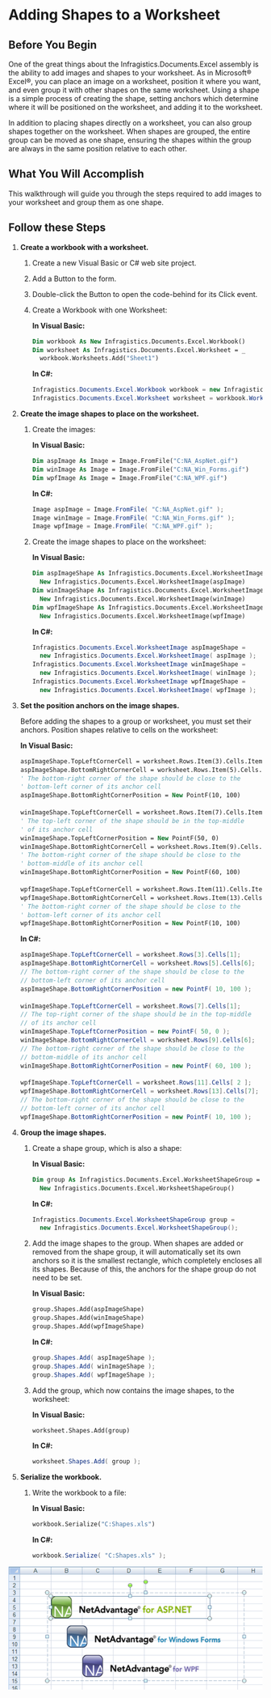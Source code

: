 ﻿<!--
|metadata|
{
    "fileName": "excelengine-adding-shapes-to-a-worksheet",
    "controlName": "Infragistics Excel Library",
    "tags": ["How Do I"]
}
|metadata|
-->

# Adding Shapes to a Worksheet



## Before You Begin
One of the great things about the Infragistics.Documents.Excel assembly is the ability to add images and shapes to your worksheet. As in Microsoft® Excel®, you can place an image on a worksheet, position it where you want, and even group it with other shapes on the same worksheet. Using a shape is a simple process of creating the shape, setting anchors which determine where it will be positioned on the worksheet, and adding it to the worksheet.

In addition to placing shapes directly on a worksheet, you can also group shapes together on the worksheet. When shapes are grouped, the entire group can be moved as one shape, ensuring the shapes within the group are always in the same position relative to each other.

## What You Will Accomplish
This walkthrough will guide you through the steps required to add images to your worksheet and group them as one shape.

## Follow these Steps
1.  **Create a workbook with a worksheet.**
    1.  Create a new Visual Basic or C# web site project.
    2.  Add a Button to the form.
    3.  Double-click the Button to open the code-behind for its Click event.
    4.  Create a Workbook with one Worksheet:

        **In Visual Basic:**

        ```vb
        Dim workbook As New Infragistics.Documents.Excel.Workbook()
        Dim worksheet As Infragistics.Documents.Excel.Worksheet = _
          workbook.Worksheets.Add("Sheet1")
        ```

        **In C#:**

        ```csharp
        Infragistics.Documents.Excel.Workbook workbook = new Infragistics.Documents.Excel.Workbook();
        Infragistics.Documents.Excel.Worksheet worksheet = workbook.Worksheets.Add( "Sheet1" );
        ```

2.  **Create the image shapes to place on the worksheet.**
    1.  Create the images:

        **In Visual Basic:**

        ```vb
        Dim aspImage As Image = Image.FromFile("C:NA_AspNet.gif")
        Dim winImage As Image = Image.FromFile("C:NA_Win_Forms.gif")
        Dim wpfImage As Image = Image.FromFile("C:NA_WPF.gif")
        ```

        **In C#:**

        ```csharp
        Image aspImage = Image.FromFile( "C:NA_AspNet.gif" );
        Image winImage = Image.FromFile( "C:NA_Win_Forms.gif" );
        Image wpfImage = Image.FromFile( "C:NA_WPF.gif" );
        ```

    2.  Create the image shapes to place on the worksheet:

        **In Visual Basic:**

        ```vb
        Dim aspImageShape As Infragistics.Documents.Excel.WorksheetImage = _
          New Infragistics.Documents.Excel.WorksheetImage(aspImage)
        Dim winImageShape As Infragistics.Documents.Excel.WorksheetImage = _
          New Infragistics.Documents.Excel.WorksheetImage(winImage)
        Dim wpfImageShape As Infragistics.Documents.Excel.WorksheetImage = _
          New Infragistics.Documents.Excel.WorksheetImage(wpfImage)
        ```

        **In C#:**

        ```csharp
        Infragistics.Documents.Excel.WorksheetImage aspImageShape =
          new Infragistics.Documents.Excel.WorksheetImage( aspImage );
        Infragistics.Documents.Excel.WorksheetImage winImageShape =
          new Infragistics.Documents.Excel.WorksheetImage( winImage );
        Infragistics.Documents.Excel.WorksheetImage wpfImageShape =
          new Infragistics.Documents.Excel.WorksheetImage( wpfImage );
        ```

3.  **Set the position anchors on the image shapes.**

    Before adding the shapes to a group or worksheet, you must set their anchors. Position shapes relative to cells on the worksheet:

    **In Visual Basic:**

    ```vb
    aspImageShape.TopLeftCornerCell = worksheet.Rows.Item(3).Cells.Item(1)
    aspImageShape.BottomRightCornerCell = worksheet.Rows.Item(5).Cells.Item(6)
    ' The bottom-right corner of the shape should be close to the
    ' bottom-left corner of its anchor cell
    aspImageShape.BottomRightCornerPosition = New PointF(10, 100)

    winImageShape.TopLeftCornerCell = worksheet.Rows.Item(7).Cells.Item(1)
    ' The top-left corner of the shape should be in the top-middle
    ' of its anchor cell
    winImageShape.TopLeftCornerPosition = New PointF(50, 0)
    winImageShape.BottomRightCornerCell = worksheet.Rows.Item(9).Cells.Item(6)
    ' The bottom-right corner of the shape should be close to the
    ' bottom-middle of its anchor cell
    winImageShape.BottomRightCornerPosition = New PointF(60, 100)

    wpfImageShape.TopLeftCornerCell = worksheet.Rows.Item(11).Cells.Item(2)
    wpfImageShape.BottomRightCornerCell = worksheet.Rows.Item(13).Cells.Item(7)
    ' The bottom-right corner of the shape should be close to the
    ' bottom-left corner of its anchor cell
    wpfImageShape.BottomRightCornerPosition = New PointF(10, 100)
    ```

    **In C#:**

    ```csharp
    aspImageShape.TopLeftCornerCell = worksheet.Rows[3].Cells[1];
    aspImageShape.BottomRightCornerCell = worksheet.Rows[5].Cells[6];
    // The bottom-right corner of the shape should be close to the
    // bottom-left corner of its anchor cell
    aspImageShape.BottomRightCornerPosition = new PointF( 10, 100 );

    winImageShape.TopLeftCornerCell = worksheet.Rows[7].Cells[1];
    // The top-right corner of the shape should be in the top-middle
    // of its anchor cell
    winImageShape.TopLeftCornerPosition = new PointF( 50, 0 );
    winImageShape.BottomRightCornerCell = worksheet.Rows[9].Cells[6];
    // The bottom-right corner of the shape should be close to the 
    // bottom-middle of its anchor cell
    winImageShape.BottomRightCornerPosition = new PointF( 60, 100 );

    wpfImageShape.TopLeftCornerCell = worksheet.Rows[11].Cells[ 2 ];
    wpfImageShape.BottomRightCornerCell = worksheet.Rows[13].Cells[7];
    // The bottom-right corner of the shape should be close to the
    // bottom-left corner of its anchor cell
    wpfImageShape.BottomRightCornerPosition = new PointF( 10, 100 );
    ```

4.  **Group the image shapes.**
    1.  Create a shape group, which is also a shape:

        **In Visual Basic:**

        ```vb
        Dim group As Infragistics.Documents.Excel.WorksheetShapeGroup = _
          New Infragistics.Documents.Excel.WorksheetShapeGroup()
        ```

        **In C#:**

        ```csharp
        Infragistics.Documents.Excel.WorksheetShapeGroup group =
          new Infragistics.Documents.Excel.WorksheetShapeGroup();
        ```

    2.  Add the image shapes to the group. When shapes are added or removed from the shape group, it will automatically set its own anchors so it is the smallest rectangle, which completely encloses all its shapes. Because of this, the anchors for the shape group do not need to be set.

        **In Visual Basic:**

        ```vb
        group.Shapes.Add(aspImageShape)
        group.Shapes.Add(winImageShape)
        group.Shapes.Add(wpfImageShape)
        ```

        **In C#:**

        ```csharp
        group.Shapes.Add( aspImageShape );
        group.Shapes.Add( winImageShape );
        group.Shapes.Add( wpfImageShape );
        ```

    3.  Add the group, which now contains the image shapes, to the worksheet:

        **In Visual Basic:**

        ```vb
        worksheet.Shapes.Add(group)
        ```

        **In C#:**

        ```csharp
        worksheet.Shapes.Add( group );
        ```

5.  **Serialize the workbook.**
    1.  Write the workbook to a file:

        **In Visual Basic:**

        ```vb
        workbook.Serialize("C:Shapes.xls")
        ```

        **In C#:**

        ```csharp
        workbook.Serialize( "C:Shapes.xls" );
        ```

![Displays the results of using the code listed above.](images/ExcelEngine_Adding_Shapes_to_a_Worksheet_01.png)



 

 


